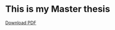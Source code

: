 
# This is my Master thesis

<html>

<body>

<a href="Thesis.pdf">Download PDF</a>

</body>

</html>
